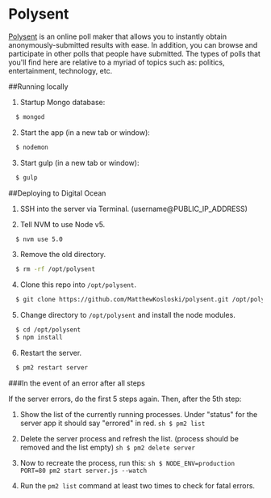 # Polysent
[Polysent](http://polysent.com/) is an online poll maker that allows you to instantly obtain anonymously-submitted results with ease. In addition, you can browse and participate in other polls that people have submitted. The types of polls that you'll find here are relative to a myriad of topics such as: politics, entertainment, technology, etc.

##Running locally

1. Startup Mongo database:
  ```sh
    $ mongod
  ```
  
2. Start the app (in a new tab or window):
  ```sh
    $ nodemon
  ```
  
3. Start gulp (in a new tab or window):
  ```sh
    $ gulp
  ```
  
##Deploying to Digital Ocean

1. SSH into the server via Terminal. (username@PUBLIC_IP_ADDRESS)

2. Tell NVM to use Node v5.
  ```sh
    $ nvm use 5.0
  ``` 

3. Remove the old directory.
  ```sh
    $ rm -rf /opt/polysent
  ``` 
  
4. Clone this repo into `/opt/polysent`.
  ```sh
    $ git clone https://github.com/MatthewKosloski/polysent.git /opt/polysent
  ``` 
  
5. Change directory to `/opt/polysent` and install the node modules.
  ```sh
    $ cd /opt/polysent
    $ npm install
  ``` 
  
6. Restart the server.
  ```sh
    $ pm2 restart server
  ``` 

  ###In the event of an error after all steps
  
  If the server errors, do the first 5 steps again.  Then, after the 5th step:
  
  1. Show the list of the currently running processes.  Under "status" for the server app it should say "errored" in red. 
    ```sh
      $ pm2 list
    ``` 
    
  2. Delete the server process and refresh the list.  (process should be removed and the list empty)
    ```sh
      $ pm2 delete server
    ``` 
    
  3. Now to recreate the process, run this:
    ```sh
      $ NODE_ENV=production PORT=80 pm2 start server.js --watch
    ``` 
    
  4. Run the `pm2 list` command at least two times to check for fatal errors.
